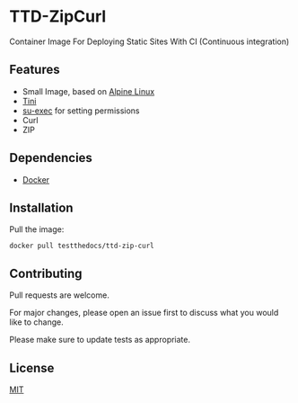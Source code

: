 # TTD-ZipCurl

Container Image For Deploying Static Sites With CI (Continuous integration)

## Features

- Small Image, based on [Alpine Linux](http://www.alpinelinux.org/)
- [Tini](https://github.com/krallin/tini)
- [su-exec](https://github.com/ncopa/su-exec) for setting permissions
- Curl
- ZIP

## Dependencies

- [Docker](https://docker.com "Homepage of docker")

## Installation

Pull the image:

```console
docker pull testthedocs/ttd-zip-curl
```

## Contributing

Pull requests are welcome.

For major changes, please open an issue first to discuss what you would like to change.

Please make sure to update tests as appropriate.

## License

[MIT](https://choosealicense.com/licenses/mit/)

